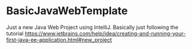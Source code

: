 # BasicJavaWebTemplate

Just a new Java Web Project using IntelliJ. Basically just following the tutorial https://www.jetbrains.com/help/idea/creating-and-running-your-first-java-ee-application.html#new_project
